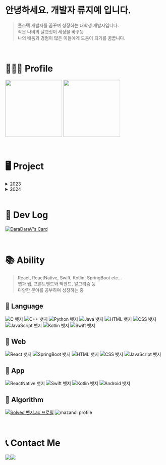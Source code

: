 # 안녕하세요. 개발자 <b>류지예</b> 입니다.

> 풀스택 개발자를 꿈꾸며 성장하는 대학생 개발자입니다. <br/>
> 작은 나비의 날갯짓이 세상을 바꾸듯 <br/>
> 나의 배움과 경험이 많은 이들에게 도움이 되기를 꿈꿉니다.

<br/>

# 👩🏻‍💻 Profile


<p>
  <img height="180em" src="https://github-readme-stats.vercel.app/api?username=devdaradara&show_icons=true&include_all_commits=true&theme=great-gatsby&include_orgs=true">
  <img height="180em" src="https://github-readme-stats.vercel.app/api/top-langs/?username=devdaradara&layout=compact&theme=great-gatsby&include_orgs=true">

</p>

<br/>

# 🖥️ Project
<details>
<summary >2023</summary>


- 🌕 추억 하나 주면 안 잡아먹묘! - React
  - 타인이 만들어주는 자신만의 추억 갤러리 웹사이트입니다.
  - 2023.01.20 ~ 2023.01.28
  - [![Readme Card](https://github-readme-stats.vercel.app/api/pin/?username=Corner-1th-Hackathon&repo=front-end&theme=buefy)](https://github.com/Corner-1th-Hackathon/front-end) 

- 👵🏻 Gang Mate - React Native
  - 갱년기 여성의 신체적, 정서적 건강을 위한 앱입니다.
  - 2023.02.17 ~ 2023.09.12
  - [![Readme Card](https://github-readme-stats.vercel.app/api/pin/?username=DS-laver&repo=Frontend&theme=buefy)](https://github.com/DS-laver/Frontend)

- 🗺️ StarHub - React / SpringBoot
  - 지도를 이용한 스터디 및 프로젝트 구인 사이트입니다.
  - 2023.09.20 ~ 2023.12.27
  - [![Readme Card](https://github-readme-stats.vercel.app/api/pin/?username=jinakayoo&repo=front-end&theme=buefy)](https://github.com/jinakayoo/front-end) [![Readme Card](https://github-readme-stats.vercel.app/api/pin/?username=jinakayoo&repo=back-end&theme=buefy)](https://github.com/jinakayoo/back-end)

</details>

<details>
<summary>2024</summary>

</details>

<br/>

# 💾 Dev Log 
[![DaraDaraV's Card](https://github-readme-tistory-card.vercel.app/api?name=daradarav&theme=santorini)](https://daradarav.tistory.com/)

<br/>

# 📚 Ability
  > React, ReactNative, Swift, Kotlin, SpringBoot etc...<br>
  > 앱과 웹, 프론트엔드와 백엔드, 알고리즘 등 <br>
  > 다양한 분야를 공부하며 성장하는 중

## 📕 Language
![C 뱃지](https://img.shields.io/badge/C-5/10-A8B9CC?logo=C&logoColor=white)
![C++ 뱃지](https://img.shields.io/badge/C++-5/10-00599C?logo=Cplusplus&logoColor=white)
![Python 뱃지](https://img.shields.io/badge/Python-7/10-3776AB?logo=Python&logoColor=white)
![Java 뱃지](https://img.shields.io/badge/Java-7/10-007396?logo=Java&logoColor=white)
![HTML 뱃지](https://img.shields.io/badge/HTML-5/10-E34F26?logo=HTML&logoColor=white)
![CSS 뱃지](https://img.shields.io/badge/CSS-4/10-1572B6?logo=CSS&logoColor=white)
![JavaScript 뱃지](https://img.shields.io/badge/JavaScript-6/10-F7DF1E?logo=JavaScript&logoColor=white)
![Kotlin 뱃지](https://img.shields.io/badge/Kotlin-4/10-7F52FF?logo=Kotlin&logoColor=white)
![Swift 뱃지](https://img.shields.io/badge/Swift-5/10-F05138?logo=Swift&logoColor=white)

## 📙 Web
![React 뱃지](https://img.shields.io/badge/ReactNative-8/10-61DAFB?logo=react&logoColor=white)
![SpringBoot 뱃지](https://img.shields.io/badge/SpringBoot-7/10-6DB33F?logo=springboot&logoColor=white)
![HTML 뱃지](https://img.shields.io/badge/HTML-5/10-E34F26?logo=HTML&logoColor=white)
![CSS 뱃지](https://img.shields.io/badge/CSS-4/10-1572B6?logo=CSS&logoColor=white)
![JavaScript 뱃지](https://img.shields.io/badge/JavaScript-6/10-F7DF1E?logo=JavaScript&logoColor=white)


## 📗 App
![ReactNative 뱃지](https://img.shields.io/badge/ReactNative-7/10-61DAFB?logo=react&logoColor=white)
![Swift 뱃지](https://img.shields.io/badge/Swift-5/10-F05138?logo=Swift&logoColor=white)
![Kotlin 뱃지](https://img.shields.io/badge/Kotlin-4/10-7F52FF?logo=Kotlin&logoColor=white)
![Android 뱃지](https://img.shields.io/badge/Android-4/10-3DDC84?logo=Android&logoColor=white)

## 📘 Algorithm
[![Solved 뱃지.ac 프로필](http://mazassumnida.wtf/api/v2/generate_badge?boj=jiyesung01)](https://solved.ac/jiyesung01)
![mazandi profile](http://mazandi.herokuapp.com/api?handle=jiyesung01&theme=warm)

<br/>

# 📞 Contact Me
<div style="display:flex; flex-direction:row;">
    <a href="mailto:devdaradara@gmail.com">
        <img src="https://img.shields.io/badge/Gmail-EA4335?style=for-the-badge&logo=Gmail&logoColor=white"> 
    </a>
    <a href="https://www.instagram.com/jiye.ryu">
        <img src="https://img.shields.io/badge/Instagram-E4405F?style=for-the-badge&logo=Instagram&logoColor=white"> 
    </a>
</div>



